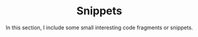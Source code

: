 ---
layout: topic
title: "Snippets"
subtitle: "In this section, I include some small interesting code fragments or snippets."
background: '/img/topics/06.jpg'
---